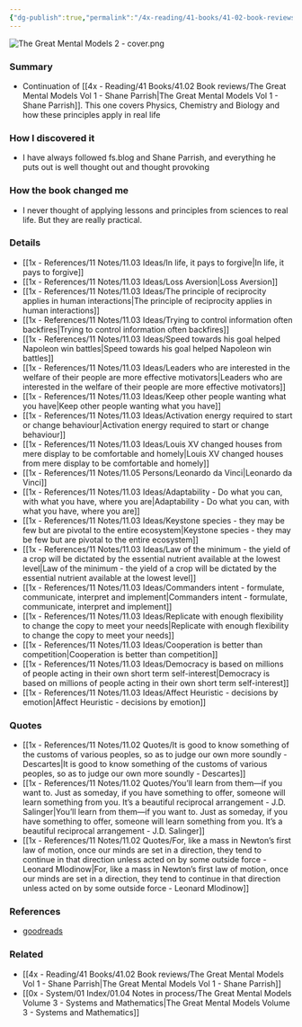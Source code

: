 ```yaml
---
{"dg-publish":true,"permalink":"/4x-reading/41-books/41-02-book-reviews/the-great-mental-models-volume-2-physics-chemistry-and-biology/","title":"The Great Mental Models Volume 2 - Physics, Chemistry and Biology","created":"2025-04-25T11:41:54.245+03:00","updated":"2025-05-04T23:43:10.903+03:00"}
---
```


![The Great Mental Models 2 - cover.png](/img/user/4x%20-%20Reading/41%20Books/41.03%20Cover%20images/The%20Great%20Mental%20Models%202%20-%20cover.png)
### Summary
- Continuation of [[4x - Reading/41 Books/41.02 Book reviews/The Great Mental Models Vol 1 - Shane Parrish\|The Great Mental Models Vol 1 - Shane Parrish]]. This one covers Physics, Chemistry and Biology and how these principles apply in real life

### How I discovered it
- I have always followed fs.blog and Shane Parrish, and everything he puts out is well thought out and thought provoking

### How the book changed me
- I never thought of applying lessons and principles from sciences to real life. But they are really practical.

### Details
- [[1x - References/11 Notes/11.03 Ideas/In life, it pays to forgive\|In life, it pays to forgive]]
- [[1x - References/11 Notes/11.03 Ideas/Loss Aversion\|Loss Aversion]]
- [[1x - References/11 Notes/11.03 Ideas/The principle of reciprocity applies in human interactions\|The principle of reciprocity applies in human interactions]]
- [[1x - References/11 Notes/11.03 Ideas/Trying to control information often backfires\|Trying to control information often backfires]]
- [[1x - References/11 Notes/11.03 Ideas/Speed towards his goal helped Napoleon win battles\|Speed towards his goal helped Napoleon win battles]]
- [[1x - References/11 Notes/11.03 Ideas/Leaders who are interested in the welfare of their people are more effective motivators\|Leaders who are interested in the welfare of their people are more effective motivators]]
- [[1x - References/11 Notes/11.03 Ideas/Keep other people wanting what you have\|Keep other people wanting what you have]]
- [[1x - References/11 Notes/11.03 Ideas/Activation energy required to start or change behaviour\|Activation energy required to start or change behaviour]]
- [[1x - References/11 Notes/11.03 Ideas/Louis XV changed houses from mere display to be comfortable and homely\|Louis XV changed houses from mere display to be comfortable and homely]]
- [[1x - References/11 Notes/11.05 Persons/Leonardo da Vinci\|Leonardo da Vinci]]
- [[1x - References/11 Notes/11.03 Ideas/Adaptability - Do what you can, with what you have, where you are\|Adaptability - Do what you can, with what you have, where you are]]
- [[1x - References/11 Notes/11.03 Ideas/Keystone species - they may be few but are pivotal to the entire ecosystem\|Keystone species - they may be few but are pivotal to the entire ecosystem]]
- [[1x - References/11 Notes/11.03 Ideas/Law of the minimum - the yield of a crop will be dictated by the essential nutrient available at the lowest level\|Law of the minimum - the yield of a crop will be dictated by the essential nutrient available at the lowest level]]
- [[1x - References/11 Notes/11.03 Ideas/Commanders intent - formulate, communicate, interpret and implement\|Commanders intent - formulate, communicate, interpret and implement]]
- [[1x - References/11 Notes/11.03 Ideas/Replicate with enough flexibility to change the copy to meet your needs\|Replicate with enough flexibility to change the copy to meet your needs]]
- [[1x - References/11 Notes/11.03 Ideas/Cooperation is better than competition\|Cooperation is better than competition]]
- [[1x - References/11 Notes/11.03 Ideas/Democracy is based on millions of people acting in their own short term self-interest\|Democracy is based on millions of people acting in their own short term self-interest]]
- [[1x - References/11 Notes/11.03 Ideas/Affect Heuristic - decisions by emotion\|Affect Heuristic - decisions by emotion]]

### Quotes
- [[1x - References/11 Notes/11.02 Quotes/It is good to know something of the customs of various peoples, so as to judge our own more soundly - Descartes\|It is good to know something of the customs of various peoples, so as to judge our own more soundly - Descartes]]
- [[1x - References/11 Notes/11.02 Quotes/You’ll learn from them—if you want to. Just as someday, if you have something to offer, someone will learn something from you. It’s a beautiful reciprocal arrangement - J.D. Salinger\|You’ll learn from them—if you want to. Just as someday, if you have something to offer, someone will learn something from you. It’s a beautiful reciprocal arrangement - J.D. Salinger]]
- [[1x - References/11 Notes/11.02 Quotes/For, like a mass in Newton’s first law of motion, once our minds are set in a direction, they tend to continue in that direction unless acted on by some outside force - Leonard Mlodinow\|For, like a mass in Newton’s first law of motion, once our minds are set in a direction, they tend to continue in that direction unless acted on by some outside force - Leonard Mlodinow]]

### References
- [goodreads](https://www.goodreads.com/book/show/52200318-the-great-mental-models-volume-2?from_search=true&from_srp=true&qid=ZbDRUoa3pq&rank=1)

### Related
- [[4x - Reading/41 Books/41.02 Book reviews/The Great Mental Models Vol 1 - Shane Parrish\|The Great Mental Models Vol 1 - Shane Parrish]]
- [[0x - System/01 Index/01.04 Notes in process/The Great Mental Models Volume 3 - Systems and Mathematics\|The Great Mental Models Volume 3 - Systems and Mathematics]]


